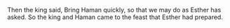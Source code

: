 Then the king said, Bring Haman quickly, so that we may do as Esther has asked. So the king and Haman came to the feast that Esther had prepared.
